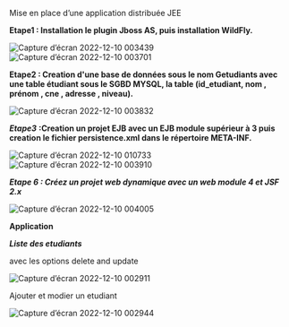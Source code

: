 Mise en place d’une application distribuée JEE

****Etape1 : Installation le plugin Jboss AS, puis installation  WildFly.****


![Capture d’écran 2022-12-10 003439](https://user-images.githubusercontent.com/101754865/206814407-8c7acbee-f201-4f2a-bd4d-dc0244d07227.png)
![Capture d’écran 2022-12-10 003701](https://user-images.githubusercontent.com/101754865/206815029-3c3eb567-8314-4bf5-9784-c724ff3179bc.png)


****Etape2 : Creation d'une base de données sous le nom Getudiants avec une table étudiant sous le SGBD
MYSQL, la table  (id_etudiant, nom , prénom , cne , adresse , niveau).****


![Capture d’écran 2022-12-10 003832](https://user-images.githubusercontent.com/101754865/206814422-308f7347-b1ec-4e57-a3fa-bbb0be323f2e.png)

*****Etape3*****   ****:Creation un projet EJB avec un EJB module supérieur à 3 puis creation le fichier persistence.xml dans
le répertoire META-INF.****



![Capture d’écran 2022-12-10 010733](https://user-images.githubusercontent.com/101754865/206814549-03ead884-fdf0-45ad-bbb0-6bb66af883bc.png)
![Capture d’écran 2022-12-10 003910](https://user-images.githubusercontent.com/101754865/206814994-d0121376-94b1-46c3-8d63-98fe6c452d71.png)

***Etape 6 : Créez un projet web dynamique avec un web module 4 et JSF 2.x***



![Capture d’écran 2022-12-10 004005](https://user-images.githubusercontent.com/101754865/206816110-2921302c-6e81-4581-b9c5-2bf514341fec.png)

**Application**

***Liste des etudiants***

avec les options delete and update 



![Capture d’écran 2022-12-10 002911](https://user-images.githubusercontent.com/101754865/206814945-4add63ac-5c8d-4ca7-89c1-bb6e3299f445.png)


Ajouter et modier un etudiant

![Capture d’écran 2022-12-10 002944](https://user-images.githubusercontent.com/101754865/206815944-00ad38c5-3570-45d5-8c26-c923664a2703.png)

